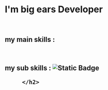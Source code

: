 <!DOCTYPE html>
<html lang="en">
<head>
    <meta charset="UTF-8">
    <meta name="viewport" content="width=device-width, initial-scale=1.0">
 
  
</head>
<body>
    <div class="container">
        <h1>I'm big ears Developer</h1>
        <br>
        <h2>my main skills : </h2>
        <br>
        <h2>my sub skills : 
        <img alt="Static Badge" src="https://img.shields.io/badge/HTML-badge">

         </h2>

</body>
</html>
